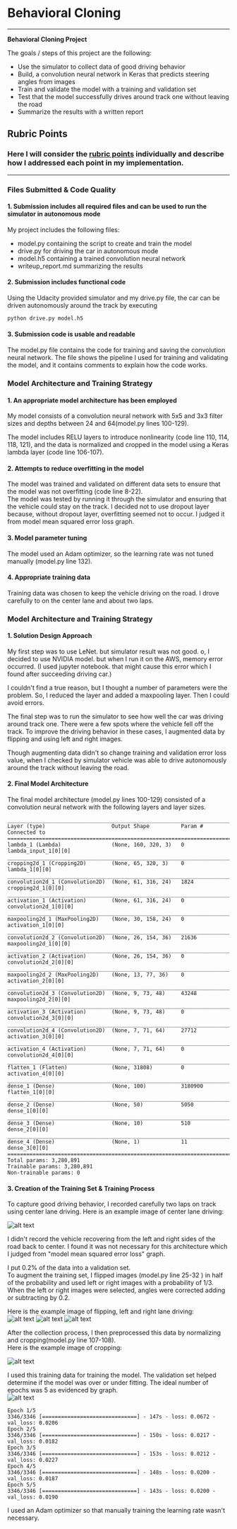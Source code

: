 # **Behavioral Cloning**

---

**Behavioral Cloning Project**

The goals / steps of this project are the following:
* Use the simulator to collect data of good driving behavior
* Build, a convolution neural network in Keras that predicts steering angles from images
* Train and validate the model with a training and validation set
* Test that the model successfully drives around track one without leaving the road
* Summarize the results with a written report


[//]: # (Image References)

[image1]: ./examples/placeholder.png "Model Visualization"
[image2]: ./images/center_2017_07_18_21_11_01_154.jpg "DrivingCenter"
[image3]: ./images/left_2017_07_18_21_11_01_154.jpg "DrivingLeft"
[image4]: ./images/right_2017_07_18_21_11_01_154.jpg "DrivingRight"
[image7]: ./images/graph.png "Graph Image"
[image8]: ./images/flip.jpg "Flipped Image"
[image9]: ./images/crop.jpg "Cropped Image"

## Rubric Points
### Here I will consider the [rubric points](https://review.udacity.com/#!/rubrics/432/view) individually and describe how I addressed each point in my implementation.  

---
### Files Submitted & Code Quality

#### 1. Submission includes all required files and can be used to run the simulator in autonomous mode

My project includes the following files:
* model.py containing the script to create and train the model
* drive.py for driving the car in autonomous mode
* model.h5 containing a trained convolution neural network
* writeup_report.md summarizing the results

#### 2. Submission includes functional code
Using the Udacity provided simulator and my drive.py file, the car can be driven autonomously around the track by executing
```sh
python drive.py model.h5
```

#### 3. Submission code is usable and readable

The model.py file contains the code for training and saving the convolution neural network. The file shows the pipeline I used for training and validating the model, and it contains comments to explain how the code works.

### Model Architecture and Training Strategy

#### 1. An appropriate model architecture has been employed

My model consists of a convolution neural network with 5x5 and 3x3 filter sizes and depths between 24 and 64(model.py lines 100-129).

The model includes RELU layers to introduce nonlinearity (code line 110, 114, 118, 121), and the data is normalized and cropped in the model using a Keras lambda layer (code line 106-107).

#### 2. Attempts to reduce overfitting in the model

The model was trained and validated on different data sets to ensure that the model was not overfitting (code line 8-22).  
The model was tested by running it through the simulator and ensuring that the vehicle could stay on the track.
I decided not to use dropout layer because, without dropout layer, overfitting seemed not to occur. I judged it from model mean squared error loss graph.


#### 3. Model parameter tuning

The model used an Adam optimizer, so the learning rate was not tuned manually (model.py line 132).

#### 4. Appropriate training data

Training data was chosen to keep the vehicle driving on the road.
I drove carefully to on the center lane and about two laps.

### Model Architecture and Training Strategy

#### 1. Solution Design Approach

My first step was to use LeNet. but simulator result was not good.
o, I decided to use NVIDIA model. but when I run it on the AWS, memory error occurred.
(I used jupyter notebook. that might cause this error which I found after succeeding driving car.)

I couldn't find a true reason, but I thought a number of parameters were the problem. So, I reduced the layer and added a maxpooling layer. Then I could avoid errors.  

The final step was to run the simulator to see how well the car was driving around track one. There were a few spots where the vehicle fell off the track. To improve the driving behavior in these cases, I augmented data by flipping and using left and right images.

Though augmenting data didn't so change training and validation error loss value, when I checked by simulator vehicle was able to drive autonomously around the track without leaving the road.


#### 2. Final Model Architecture

The final model architecture (model.py lines 100-129) consisted of a convolution neural network with the following layers and layer sizes.

```
____________________________________________________________________________________________________
Layer (type)                     Output Shape          Param #     Connected to
====================================================================================================
lambda_1 (Lambda)                (None, 160, 320, 3)   0           lambda_input_1[0][0]
____________________________________________________________________________________________________
cropping2d_1 (Cropping2D)        (None, 65, 320, 3)    0           lambda_1[0][0]
____________________________________________________________________________________________________
convolution2d_1 (Convolution2D)  (None, 61, 316, 24)   1824        cropping2d_1[0][0]
____________________________________________________________________________________________________
activation_1 (Activation)        (None, 61, 316, 24)   0           convolution2d_1[0][0]
____________________________________________________________________________________________________
maxpooling2d_1 (MaxPooling2D)    (None, 30, 158, 24)   0           activation_1[0][0]
____________________________________________________________________________________________________
convolution2d_2 (Convolution2D)  (None, 26, 154, 36)   21636       maxpooling2d_1[0][0]
____________________________________________________________________________________________________
activation_2 (Activation)        (None, 26, 154, 36)   0           convolution2d_2[0][0]
____________________________________________________________________________________________________
maxpooling2d_2 (MaxPooling2D)    (None, 13, 77, 36)    0           activation_2[0][0]
____________________________________________________________________________________________________
convolution2d_3 (Convolution2D)  (None, 9, 73, 48)     43248       maxpooling2d_2[0][0]
____________________________________________________________________________________________________
activation_3 (Activation)        (None, 9, 73, 48)     0           convolution2d_3[0][0]
____________________________________________________________________________________________________
convolution2d_4 (Convolution2D)  (None, 7, 71, 64)     27712       activation_3[0][0]
____________________________________________________________________________________________________
activation_4 (Activation)        (None, 7, 71, 64)     0           convolution2d_4[0][0]
____________________________________________________________________________________________________
flatten_1 (Flatten)              (None, 31808)         0           activation_4[0][0]
____________________________________________________________________________________________________
dense_1 (Dense)                  (None, 100)           3180900     flatten_1[0][0]
____________________________________________________________________________________________________
dense_2 (Dense)                  (None, 50)            5050        dense_1[0][0]
____________________________________________________________________________________________________
dense_3 (Dense)                  (None, 10)            510         dense_2[0][0]
____________________________________________________________________________________________________
dense_4 (Dense)                  (None, 1)             11          dense_3[0][0]
====================================================================================================
Total params: 3,280,891
Trainable params: 3,280,891
Non-trainable params: 0
```

#### 3. Creation of the Training Set & Training Process

To capture good driving behavior, I recorded carefully two laps on track using center lane driving. Here is an example image of center lane driving:

![alt text][image2]

I didn't record the vehicle recovering from the left and right sides of the road back to center. I found it was not necessary for this architecture which I judged from "model mean squared error loss" graph.


I put 0.2% of the data into a validation set.  
To augment the training set, I flipped images (model.py line 25-32 ) in half of the probability and used left or right images with a probability of 1/3. When the left or right images were selected, angles were corrected adding or subtracting by 0.2.

Here is the example image of flipping, left and right lane driving:  
![alt text][image8]
![alt text][image3]
![alt text][image4]

After the collection process, I then preprocessed this data by normalizing and cropping(model.py line 107-108).  
Here is the example image of cropping:  

![alt text][image9]


I used this training data for training the model. The validation set helped determine if the model was over or under fitting. The ideal number of epochs was 5 as evidenced by graph.  
![alt text][image7]  
```
Epoch 1/5
3346/3346 [==============================] - 147s - loss: 0.0672 - val_loss: 0.0206
Epoch 2/5
3346/3346 [==============================] - 150s - loss: 0.0217 - val_loss: 0.0182
Epoch 3/5
3346/3346 [==============================] - 153s - loss: 0.0212 - val_loss: 0.0227
Epoch 4/5
3346/3346 [==============================] - 148s - loss: 0.0200 - val_loss: 0.0187
Epoch 5/5
3346/3346 [==============================] - 143s - loss: 0.0200 - val_loss: 0.0190
```

I used an Adam optimizer so that manually training the learning rate wasn't necessary.
